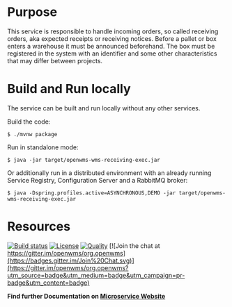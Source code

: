 # Purpose

This service is responsible to handle incoming orders, so called receiving orders, aka expected receipts or receiving notices. Before a
pallet or box enters a warehouse it must be announced beforehand. The box must be registered in the system with an identifier and some other
characteristics that may differ between projects.

# Build and Run locally
The service can be built and run locally without any other services.

Build the code: 
```
$ ./mvnw package
```

Run in standalone mode:
```
$ java -jar target/openwms-wms-receiving-exec.jar 
```

Or additionally run in a distributed environment with an already running Service Registry, Configuration Server and a RabbitMQ broker:
```
$ java -Dspring.profiles.active=ASYNCHRONOUS,DEMO -jar target/openwms-wms-receiving-exec.jar 
```

# Resources

[![Build status](https://travis-ci.com/openwms/org.openwms.wms.receiving.svg?branch=master)](https://travis-ci.com/openwms/org.openwms.wms.receiving)
[![License](https://img.shields.io/badge/License-Apache%202.0-blue.svg)](LICENSE)
[![Quality](https://sonarcloud.io/api/project_badges/measure?project=org.openwms:org.openwms.wms.receiving&metric=alert_status)](https://sonarcloud.io/dashboard?id=org.openwms:org.openwms.wms.receiving)
[![Join the chat at https://gitter.im/openwms/org.openwms](https://badges.gitter.im/Join%20Chat.svg)](https://gitter.im/openwms/org.openwms?utm_source=badge&utm_medium=badge&utm_campaign=pr-badge&utm_content=badge)

**Find further Documentation on [Microservice Website](https://openwms.github.io/org.openwms.wms.receiving)**

